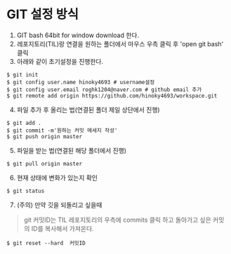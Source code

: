# GIT 설정 방식
1. GIT bash 64bit for window download 한다.
2. 레포지토리(TIL)랑 연결을 원하는 폴더에서 마우스 우측 클릭 후 'open git bash' 클릭
3. 아래와 같이 초기설정을 진행한다.
```
$ git init
$ git config user.name hinoky4693 # username설정
$ git config user.email roghk1204@naver.com # github email 추가
$ git remote add origin https://github.com/hinoky4693/workspace.git
```
4. 파일 추가 후 올리는 법(연결된 폴더 제일 상단에서 진행)
```
$ git add .
$ git commit -m'원하는 커밋 메세지 작성'
$ git push origin master
```
5. 파일을 받는 법(연결된 해당 폴더에서 진행)
```
$ git pull origin master
```
6. 현재 상태에 변화가 있는지 확인
```
$ git status
```
7. (주의) 만약 깃을 되돌리고 싶을때
> git 커밋ID는 TIL 레포지토리의 우측에 commits 클릭 하고 돌아가고 싶은 커밋의 ID를 복사해서 가져온다.
```
$ git reset --hard  커밋ID
```
